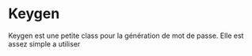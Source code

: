 # Keygen

Keygen est une petite class pour la génération de mot de passe.
Elle est assez simple a utiliser
